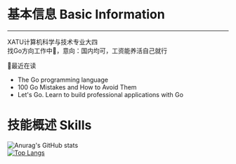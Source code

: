 # 基本信息 Basic Information
---
XATU计算机科学与技术专业大四<br>
找Go方向工作中🤔，意向：国内均可，工资能养活自己就行<br>

🌱最近在读 <br>
- The Go programming language 
- 100 Go Mistakes and How to Avoid Them   
- Let's Go. Learn to build professional applications with Go

# 技能概述 Skills 
![Anurag's GitHub stats](https://github-readme-stats.vercel.app/api?username=Autumn716&show_icons=true&theme=blueberry&hide=contribs)<br>
[![Top Langs](https://github-readme-stats.vercel.app/api/top-langs/?username=Autumn716&layout=compact)](https://github.com/Autumn716/github-readme-stats)
<!--
**Autumn716/Autumn716** is a ✨ _special_ ✨ repository because its `README.md` (this file) appears on your GitHub profile.

Here are some ideas to get you started:

- 🔭 I’m currently working on ...
- 🌱 I’m currently learning ...
- 👯 I’m looking to collaborate on ...
- 🤔 I’m looking for help with ...
- 💬 Ask me about ...
- 📫 How to reach me: ...
- 😄 Pronouns: ...
- ⚡ Fun fact: ...
-->
